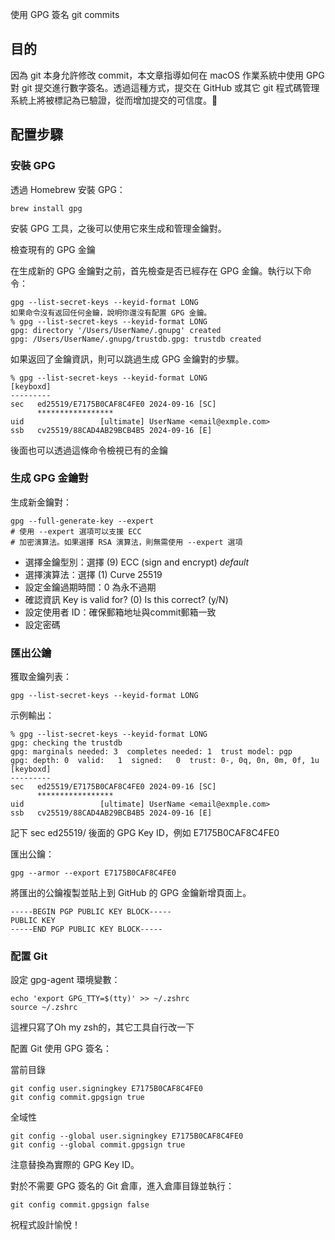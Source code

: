 使用 GPG 簽名 git commits

## 目的

因為 git 本身允許修改 commit，本文章指導如何在 macOS 作業系統中使用 GPG 對 git 提交進行數字簽名。透過這種方式，提交在 GitHub 或其它 git 程式碼管理系統上將被標記為已驗證，從而增加提交的可信度。🎉

## 配置步驟

### 安裝 GPG

透過 Homebrew 安裝 GPG：

```ssh
brew install gpg
```

安裝 GPG 工具，之後可以使用它來生成和管理金鑰對。

檢查現有的 GPG 金鑰

在生成新的 GPG 金鑰對之前，首先檢查是否已經存在 GPG 金鑰。執行以下命令：

```ssh
gpg --list-secret-keys --keyid-format LONG
如果命令沒有返回任何金鑰，說明你還沒有配置 GPG 金鑰。
% gpg --list-secret-keys --keyid-format LONG
gpg: directory '/Users/UserName/.gnupg' created
gpg: /Users/UserName/.gnupg/trustdb.gpg: trustdb created
```

如果返回了金鑰資訊，則可以跳過生成 GPG 金鑰對的步驟。

```ssh
% gpg --list-secret-keys --keyid-format LONG
[keyboxd]
---------
sec   ed25519/E7175B0CAF8C4FE0 2024-09-16 [SC]
      *****************
uid                 [ultimate] UserName <email@exmple.com>
ssb   cv25519/88CAD4AB29BCB4B5 2024-09-16 [E]
```

後面也可以透過這條命令檢視已有的金鑰

### 生成 GPG 金鑰對

生成新金鑰對：

```ssh
gpg --full-generate-key --expert
# 使用 --expert 選項可以支援 ECC 
# 加密演算法。如果選擇 RSA 演算法，則無需使用 --expert 選項
```

* 選擇金鑰型別：選擇 (9) ECC (sign and encrypt) *default*
* 選擇演算法：選擇 (1) Curve 25519
* 設定金鑰過期時間：0 為永不過期
* 確認資訊 Key is valid for? (0)  Is this correct? (y/N)
* 設定使用者 ID：確保郵箱地址與commit郵箱一致
* 設定密碼


### 匯出公鑰

獲取金鑰列表：

```ssh
gpg --list-secret-keys --keyid-format LONG
```

示例輸出：

```ssh
% gpg --list-secret-keys --keyid-format LONG
gpg: checking the trustdb
gpg: marginals needed: 3  completes needed: 1  trust model: pgp
gpg: depth: 0  valid:   1  signed:   0  trust: 0-, 0q, 0n, 0m, 0f, 1u
[keyboxd]
---------
sec   ed25519/E7175B0CAF8C4FE0 2024-09-16 [SC]
      *****************
uid                 [ultimate] UserName <email@exmple.com>
ssb   cv25519/88CAD4AB29BCB4B5 2024-09-16 [E]
```

記下 sec ed25519/ 後面的 GPG Key ID，例如 E7175B0CAF8C4FE0

匯出公鑰：

```ssh
gpg --armor --export E7175B0CAF8C4FE0
```

將匯出的公鑰複製並貼上到 GitHub 的 GPG 金鑰新增頁面上。

```ssh
-----BEGIN PGP PUBLIC KEY BLOCK-----
PUBLIC KEY
-----END PGP PUBLIC KEY BLOCK-----
```

### 配置 Git

設定 gpg-agent 環境變數：

```ssh
echo 'export GPG_TTY=$(tty)' >> ~/.zshrc
source ~/.zshrc
```

這裡只寫了Oh my zsh的，其它工具自行改一下

配置 Git 使用 GPG 簽名：

當前目錄

```ssh
git config user.signingkey E7175B0CAF8C4FE0
git config commit.gpgsign true
```

全域性

```ssh
git config --global user.signingkey E7175B0CAF8C4FE0
git config --global commit.gpgsign true
```

注意替換為實際的 GPG Key ID。

對於不需要 GPG 簽名的 Git 倉庫，進入倉庫目錄並執行：

```ssh
git config commit.gpgsign false
```

祝程式設計愉悅！